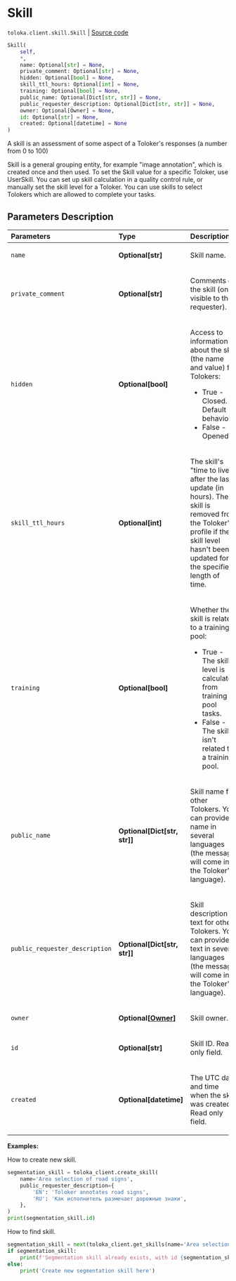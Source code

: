 # Skill
`toloka.client.skill.Skill` | [Source code](https://github.com/Toloka/toloka-kit/blob/v1.0.1/src/client/skill.py#L11)

```python
Skill(
    self,
    *,
    name: Optional[str] = None,
    private_comment: Optional[str] = None,
    hidden: Optional[bool] = None,
    skill_ttl_hours: Optional[int] = None,
    training: Optional[bool] = None,
    public_name: Optional[Dict[str, str]] = None,
    public_requester_description: Optional[Dict[str, str]] = None,
    owner: Optional[Owner] = None,
    id: Optional[str] = None,
    created: Optional[datetime] = None
)
```

A skill is an assessment of some aspect of a Toloker's responses (a number from 0 to 100)


Skill is a general grouping entity, for example "image annotation", which is created once and then used.
To set the Skill value for a specific Toloker, use UserSkill.
You can set up skill calculation in a quality control rule, or manually set the skill level for a Toloker.
You can use skills to select Tolokers which are allowed to complete your tasks.

## Parameters Description

| Parameters | Type | Description |
| :----------| :----| :-----------|
`name`|**Optional\[str\]**|<p>Skill name.</p>
`private_comment`|**Optional\[str\]**|<p>Comments on the skill (only visible to the requester).</p>
`hidden`|**Optional\[bool\]**|<p>Access to information about the skill (the name and value) for Tolokers:<ul><li>True - Closed. Default behaviour.</li><li>False - Opened.</li></ul></p>
`skill_ttl_hours`|**Optional\[int\]**|<p>The skill&#x27;s &quot;time to live&quot; after the last update (in hours). The skill is removed from the Toloker&#x27;s profile if the skill level hasn&#x27;t been updated for the specified length of time.</p>
`training`|**Optional\[bool\]**|<p>Whether the skill is related to a training pool:<ul><li>True - The skill level is calculated from training pool tasks.</li><li>False - The skill isn&#x27;t related to a training pool.</li></ul></p>
`public_name`|**Optional\[Dict\[str, str\]\]**|<p>Skill name for other Tolokers. You can provide a name in several languages (the message will come in the Toloker&#x27;s language).</p>
`public_requester_description`|**Optional\[Dict\[str, str\]\]**|<p>Skill description text for other Tolokers. You can provide text in several languages (the message will come in the Toloker&#x27;s language).</p>
`owner`|**Optional\[[Owner](toloka.client.owner.Owner.md)\]**|<p>Skill owner.</p>
`id`|**Optional\[str\]**|<p>Skill ID. Read only field.</p>
`created`|**Optional\[datetime\]**|<p>The UTC date and time when the skill was created. Read only field.</p>

**Examples:**

How to create new skill.

```python
segmentation_skill = toloka_client.create_skill(
    name='Area selection of road signs',
    public_requester_description={
        'EN': 'Toloker annotates road signs',
        'RU': 'Как исполнитель размечает дорожные знаки',
    },
)
print(segmentation_skill.id)
```

How to find skill.

```python
segmentation_skill = next(toloka_client.get_skills(name='Area selection of road signs'), None)
if segmentation_skill:
    print(f'Segmentation skill already exists, with id {segmentation_skill.id}')
else:
    print('Create new segmentation skill here')
```
